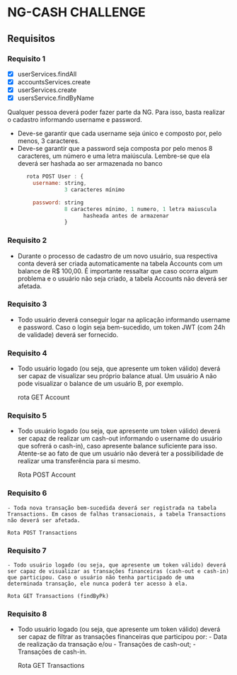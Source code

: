 # NG-CASH CHALLENGE

## Requisitos

### Requisito 1 

- [x] userServices.findAll
- [x] accountsServices.create
- [x] userServices.create
- [x] usersService.findByName

Qualquer pessoa deverá poder fazer parte da NG. Para isso, basta realizar o cadastro informando username e password. 
- Deve-se garantir que cada username seja único e composto por, pelo menos, 3 caracteres. 
- Deve-se garantir que a password seja composta por pelo menos 8 caracteres, um número e uma letra maiúscula. Lembre-se que ela deverá ser hashada ao ser armazenada no banco
```js
	  rota POST User : { 
		username: string, 
			      3 caracteres mínimo

		password: string 
				  8 caracteres mínimo, 1 numero, 1 letra maiuscula
					    hasheada antes de armazenar
 			      }
```
### Requisito 2

- Durante o processo de cadastro de um novo usuário, sua respectiva conta deverá ser criada automaticamente na tabela Accounts com um balance de R$ 100,00. É importante ressaltar que caso ocorra algum problema e o usuário não seja criado, a tabela Accounts não deverá ser afetada. 

### Requisito 3

- Todo usuário deverá conseguir logar na aplicação informando username e password. Caso o login seja bem-sucedido, um token JWT (com 24h de validade) deverá ser fornecido. 

### Requisito 4

- Todo usuário logado (ou seja, que apresente um token válido) deverá ser capaz de visualizar seu próprio balance atual. Um usuário A não pode visualizar o balance de um usuário B, por exemplo. 
	
	rota GET Account 


 ### Requisito 5

- Todo usuário logado (ou seja, que apresente um token válido) deverá ser capaz de realizar um cash-out informando o username do usuário que sofrerá o cash-in), caso apresente balance suficiente para isso. Atente-se ao fato de que um usuário não deverá ter a possibilidade de realizar uma transferência para si mesmo. 

	Rota POST Account

 ### Requisito 6
      
    - Toda nova transação bem-sucedida deverá ser registrada na tabela Transactions. Em casos de falhas transacionais, a tabela Transactions não deverá ser afetada. 

	Rota POST Transactions


### Requisito 7

    - Todo usuário logado (ou seja, que apresente um token válido) deverá ser capaz de visualizar as transações financeiras (cash-out e cash-in) que participou. Caso o usuário não tenha participado de uma determinada transação, ele nunca poderá ter acesso à ela. 

	Rota GET Transactions (findByPk)


###	Requisito 8

- Todo usuário logado (ou seja, que apresente um token válido) deverá ser capaz de filtrar as transações financeiras que participou por:
               - Data de realização da transação e/ou 
               - Transações de cash-out; 
               - Transações de cash-in. 
          
	Rota GET Transactions 